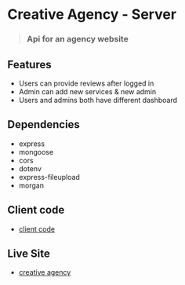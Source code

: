 # Creative Agency - Server

> ### Api for an agency website

## Features

- Users can provide reviews after logged in
- Admin can add new services & new admin
- Users and admins both have different dashboard

## Dependencies

- express
- mongoose
- cors
- dotenv
- express-fileupload
- morgan

## Client code
- [client code](https://github.com/foyez-kazi/creative-agency-client)

## Live Site
- [creative agency](https://programming-hero-demo.firebaseapp.com)

